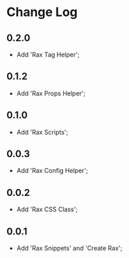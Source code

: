 # Change Log

## 0.2.0

- Add 'Rax Tag Helper';

## 0.1.2

- Add 'Rax Props Helper';

## 0.1.0

- Add 'Rax Scripts';

## 0.0.3

- Add 'Rax Config Helper';

## 0.0.2

- Add 'Rax CSS Class';

## 0.0.1

- Add 'Rax Snippets' and 'Create Rax';